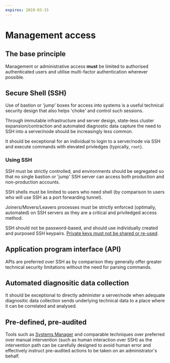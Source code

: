 ```yaml
---
expires: 2019-03-15
---
```

# Management access

## The base principle

Management or administrative access **must** be limited to authorised authenticated users and utilise multi-factor authentication wherever possible.

## Secure Shell (SSH)

Use of bastion or 'jump' boxes for access into systems is a useful technical security design that also helps 'choke' and control such sessions.

Through immutable infrastructure and server design, state-less cluster expansion/contraction and automated diagnostic data capture the need to SSH into a server/node should be increasingly less common.

It should be exceptional for an individual to login to a server/node via SSH and execute commands with elevated privledges (typically, `root`).

### Using SSH

SSH must be strictly controlled, and environments should be segregated so that no single bastion or 'jump' SSH server can access both production and non-production accounts.

SSH shells must be limited to users who need shell (by comparison to users who will use SSH as a port forwarding tunnel).

Joiners/Movers/Leavers processes must be strictly enforced (optimally, automated) on SSH servers as they are a critical and priviledged access method.

SSH should not be password-based, and should use individually created and purposed SSH keypairs. <u>Private keys must not be shared or re-used</u>.

## Application program interface (**API**)

APIs are preferred over SSH as by comparison they generally offer greater technical security limitations without the need for parsing commands.

## Automated diagnositic data collection

It should be exceptional to directly administer a server/node when adequate diagnositic data collection sends underlying technical data to a place where it can be correlated and analysed.

## Pre-defined, pre-audited

Tools such as [Systems Manager](https://aws.amazon.com/systems-manager/) and comparable techniques over preferred over manual intervention (such as human interaction over SSH) as the intervention path can be carefully designed to avoid human error and effectively instruct pre-audited actions to be taken on an administrator's behalf.